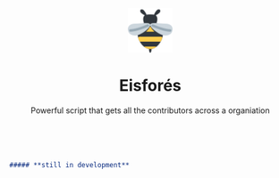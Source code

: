 <div align="center">
<img src="https://raw.githubusercontent.com/twitter/twemoji/master/assets/svg/1f41d.svg" width="80">
<h1>Eisforés</h1>
<p>Powerful script that gets all the contributors across a organiation</p>
</div>

```markdown




##### **still in development**




```
